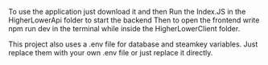 To use the application just download it and then 
Run the Index.JS in the HigherLowerApi folder to start the backend
Then to open the frontend write npm run dev in the terminal while inside the HigherLowerClient folder.

This project also uses a .env file for database and steamkey variables. Just replace them with your own .env file or just replace it directly.
